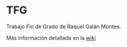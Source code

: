 # TFG

Trabajo Fin de Grado de Raquel Galán Montes.

Más información detallada en la [wiki](https://github.com/raquelgalan/TFG/wiki)
